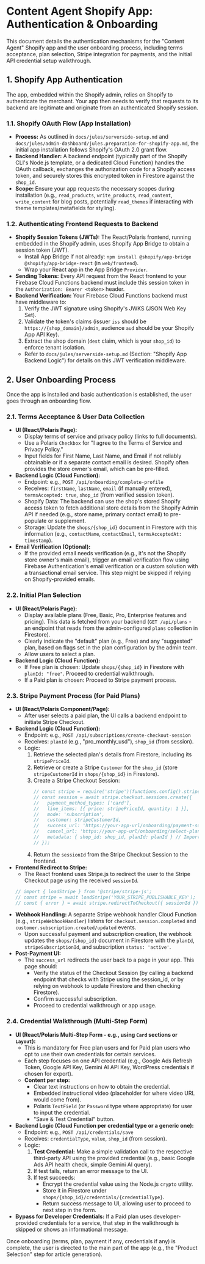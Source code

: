 # Content Agent Shopify App: Authentication & Onboarding

This document details the authentication mechanisms for the "Content Agent" Shopify app and the user onboarding process, including terms acceptance, plan selection, Stripe integration for payments, and the initial API credential setup walkthrough.

## 1. Shopify App Authentication

The app, embedded within the Shopify admin, relies on Shopify to authenticate the merchant. Your app then needs to verify that requests to its backend are legitimate and originate from an authenticated Shopify session.

### 1.1. Shopify OAuth Flow (App Installation)
*   **Process:** As outlined in `docs/jules/serverside-setup.md` and `docs/jules/admin-dashboard/jules.preparation-for-shopify-app.md`, the initial app installation follows Shopify's OAuth 2.0 grant flow.
*   **Backend Handler:** A backend endpoint (typically part of the Shopify CLI's Node.js template, or a dedicated Cloud Function) handles the OAuth callback, exchanges the authorization code for a Shopify access token, and securely stores this encrypted token in Firestore against the `shop_id`.
*   **Scope:** Ensure your app requests the necessary scopes during installation (e.g., `read_products`, `write_products`, `read_content`, `write_content` for blog posts, potentially `read_themes` if interacting with theme templates/metafields for styling).

### 1.2. Authenticating Frontend Requests to Backend
*   **Shopify Session Tokens (JWTs):** The React/Polaris frontend, running embedded in the Shopify admin, uses Shopify App Bridge to obtain a session token (JWT).
    *   Install App Bridge if not already: `npm install @shopify/app-bridge @shopify/app-bridge-react` (in `web/frontend`).
    *   Wrap your React app in the App Bridge `Provider`.
*   **Sending Tokens:** Every API request from the React frontend to your Firebase Cloud Functions backend must include this session token in the `Authorization: Bearer <token>` header.
*   **Backend Verification:** Your Firebase Cloud Functions backend must have middleware to:
    1.  Verify the JWT signature using Shopify's JWKS (JSON Web Key Set).
    2.  Validate the token's claims (issuer `iss` should be `https://{shop_domain}/admin`, audience `aud` should be your Shopify App API Key).
    3.  Extract the shop domain (`dest` claim, which is your `shop_id`) to enforce tenant isolation.
    *   Refer to `docs/jules/serverside-setup.md` (Section: "Shopify App Backend Logic") for details on this JWT verification middleware.

## 2. User Onboarding Process

Once the app is installed and basic authentication is established, the user goes through an onboarding flow.

### 2.1. Terms Acceptance & User Data Collection
*   **UI (React/Polaris Page):**
    *   Display terms of service and privacy policy (links to full documents).
    *   Use a Polaris `Checkbox` for "I agree to the Terms of Service and Privacy Policy."
    *   Input fields for First Name, Last Name, and Email if not reliably obtainable or if a separate contact email is desired. Shopify often provides the store owner's email, which can be pre-filled.
*   **Backend Logic (Cloud Function):**
    *   Endpoint: e.g., `POST /api/onboarding/complete-profile`
    *   Receives: `firstName`, `lastName`, `email` (if manually entered), `termsAccepted: true`, `shop_id` (from verified session token).
    *   Shopify Data: The backend can use the shop's stored Shopify access token to fetch additional store details from the Shopify Admin API if needed (e.g., store name, primary contact email) to pre-populate or supplement.
    *   Storage: Update the `shops/{shop_id}` document in Firestore with this information (e.g., `contactName`, `contactEmail`, `termsAcceptedAt: timestamp`).
*   **Email Verification (Optional):**
    *   If the provided email needs verification (e.g., it's not the Shopify store owner's main email), trigger an email verification flow using Firebase Authentication's email verification or a custom solution with a transactional email service. This step might be skipped if relying on Shopify-provided emails.

### 2.2. Initial Plan Selection
*   **UI (React/Polaris Page):**
    *   Display available plans (Free, Basic, Pro, Enterprise features and pricing). This data is fetched from your backend (`GET /api/plans` - an endpoint that reads from the admin-configured `plans` collection in Firestore).
    *   Clearly indicate the "default" plan (e.g., Free) and any "suggested" plan, based on flags set in the plan configuration by the admin team.
    *   Allow users to select a plan.
*   **Backend Logic (Cloud Function):**
    *   If Free plan is chosen: Update `shops/{shop_id}` in Firestore with `planId: "free"`. Proceed to credential walkthrough.
    *   If a Paid plan is chosen: Proceed to Stripe payment process.

### 2.3. Stripe Payment Process (for Paid Plans)
*   **UI (React/Polaris Component/Page):**
    *   After user selects a paid plan, the UI calls a backend endpoint to initiate Stripe Checkout.
*   **Backend Logic (Cloud Function):**
    *   Endpoint: e.g., `POST /api/subscriptions/create-checkout-session`
    *   Receives: `planId` (e.g., "pro_monthly_usd"), `shop_id` (from session).
    *   Logic:
        1.  Retrieve the selected plan's details from Firestore, including its `stripePriceId`.
        2.  Retrieve or create a Stripe `Customer` for the `shop_id` (store `stripeCustomerId` in `shops/{shop_id}` in Firestore).
        3.  Create a Stripe Checkout Session:
            ```javascript
            // const stripe = require('stripe')(functions.config().stripe.secret_key);
            // const session = await stripe.checkout.sessions.create({
            //   payment_method_types: ['card'],
            //   line_items: [{ price: stripePriceId, quantity: 1 }],
            //   mode: 'subscription',
            //   customer: stripeCustomerId,
            //   success_url: 'https://your-app-url/onboarding/payment-success?session_id={CHECKOUT_SESSION_ID}',
            //   cancel_url: 'https://your-app-url/onboarding/select-plan?payment_cancelled=true',
            //   metadata: { shop_id: shop_id, planId: planId } // Important for webhook
            // });
            ```
        4.  Return the `sessionId` from the Stripe Checkout Session to the frontend.
*   **Frontend Redirect to Stripe:**
    *   The React frontend uses Stripe.js to redirect the user to the Stripe Checkout page using the received `sessionId`.
    ```javascript
    // import { loadStripe } from '@stripe/stripe-js';
    // const stripe = await loadStripe('YOUR_STRIPE_PUBLISHABLE_KEY');
    // const { error } = await stripe.redirectToCheckout({ sessionId });
    ```
*   **Webhook Handling:** A separate Stripe webhook handler Cloud Function (e.g., `stripeWebhookHandler`) listens for `checkout.session.completed` and `customer.subscription.created/updated` events.
    *   Upon successful payment and subscription creation, the webhook updates the `shops/{shop_id}` document in Firestore with the `planId`, `stripeSubscriptionId`, and subscription `status: 'active'`.
*   **Post-Payment UI:**
    *   The `success_url` redirects the user back to a page in your app. This page should:
        *   Verify the status of the Checkout Session (by calling a backend endpoint that checks with Stripe using the session_id, or by relying on webhook to update Firestore and then checking Firestore).
        *   Confirm successful subscription.
        *   Proceed to credential walkthrough or app usage.

### 2.4. Credential Walkthrough (Multi-Step Form)
*   **UI (React/Polaris Multi-Step Form - e.g., using `Card` sections or `Layout`):**
    *   This is mandatory for Free plan users and for Paid plan users who opt to use their own credentials for certain services.
    *   Each step focuses on one API credential (e.g., Google Ads Refresh Token, Google API Key, Gemini AI API Key, WordPress credentials if chosen for export).
    *   **Content per step:**
        *   Clear text instructions on how to obtain the credential.
        *   Embedded instructional video (placeholder for where video URL would come from).
        *   Polaris `TextField` (or `Password` type where appropriate) for user to input the credential.
        *   "Save & Test Credential" button.
*   **Backend Logic (Cloud Function per credential type or a generic one):**
    *   Endpoint: e.g., `POST /api/credentials/save`
    *   Receives: `credentialType`, `value`, `shop_id` (from session).
    *   Logic:
        1.  **Test Credential:** Make a simple validation call to the respective third-party API using the provided credential (e.g., basic Google Ads API health check, simple Gemini AI query).
        2.  If test fails, return an error message to the UI.
        3.  If test succeeds:
            *   Encrypt the credential value using the Node.js `crypto` utility.
            *   Store it in Firestore under `shops/{shop_id}/credentials/{credentialType}`.
            *   Return success message to UI, allowing user to proceed to next step in the form.
*   **Bypass for Developer Credentials:** If a Paid plan uses developer-provided credentials for a service, that step in the walkthrough is skipped or shows an informational message.

Once onboarding (terms, plan, payment if any, credentials if any) is complete, the user is directed to the main part of the app (e.g., the "Product Selection" step for article generation).
